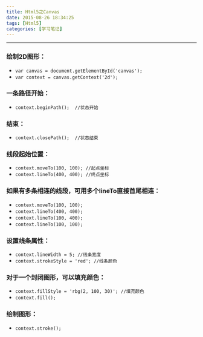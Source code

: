 ```yaml
---
title: Html5之Canvas
date: 2015-08-26 18:34:25
tags: [Html5]
categories: [学习笔记]
---
```



------

### 绘制2D图形：
* `var canvas = document.getElementById('canvas');`
* `var context = canvas.getContext('2d');`

### 一条路径开始：
* `context.beginPath();  //状态开始`

### 结束：
* `context.closePath();  //状态结束`

### 线段起始位置：
* `context.moveTo(100, 100); //起点坐标`
* `context.lineTo(400, 400); //终点坐标` 

### 如果有多条相连的线段，可用多个lineTo直接首尾相连：
* `context.moveTo(100, 100);`
* `context.lineTo(400, 400);`
* `context.lineTo(100, 400);`
* `context.lineTo(100, 100);` 

### 设置线条属性：
* `context.lineWidth = 5; //线条宽度`
* `context.strokeStyle = 'red'; //线条颜色`

### 对于一个封闭图形，可以填充颜色：
* `context.fillStyle = 'rbg(2, 100, 30)'; //填充颜色`
*  `context.fill();`

### 绘制图形：
* `context.stroke();`
